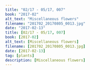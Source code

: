 ```yaml
---
title: "02/17 - 05/17, 007"
book: "2017-02"
alt_text: "Miscellaneous flowers"
filename: "201702_20170805_0013.jpg"
date: "2017-02-13"
title: [02/17 - 05/17, 007]
book: [2017-02]
alt_text: [Miscellaneous flowers]
filename: [201702_20170805_0013.jpg]
date: [2017-02-13]
tag: [plants]
description: [Miscellaneous flowers]
---
```


